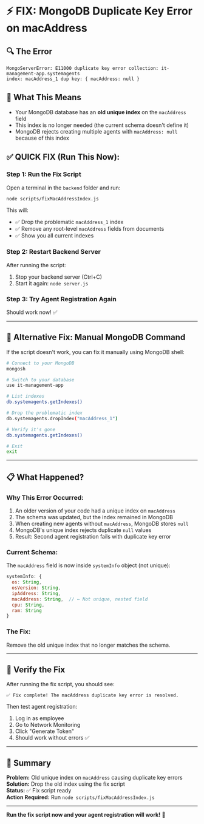 # ⚡ FIX: MongoDB Duplicate Key Error on macAddress

## 🔍 **The Error**

```
MongoServerError: E11000 duplicate key error collection: it-management-app.systemagents 
index: macAddress_1 dup key: { macAddress: null }
```

## 🎯 **What This Means**

- Your MongoDB database has an **old unique index** on the `macAddress` field
- This index is no longer needed (the current schema doesn't define it)
- MongoDB rejects creating multiple agents with `macAddress: null` because of this index

## ✅ **QUICK FIX (Run This Now):**

### **Step 1: Run the Fix Script**

Open a terminal in the `backend` folder and run:

```bash
node scripts/fixMacAddressIndex.js
```

This will:
- ✅ Drop the problematic `macAddress_1` index
- ✅ Remove any root-level `macAddress` fields from documents
- ✅ Show you all current indexes

### **Step 2: Restart Backend Server**

After running the script:
1. Stop your backend server (Ctrl+C)
2. Start it again: `node server.js`

### **Step 3: Try Agent Registration Again**

Should work now! ✅

---

## 🔧 **Alternative Fix: Manual MongoDB Command**

If the script doesn't work, you can fix it manually using MongoDB shell:

```bash
# Connect to your MongoDB
mongosh

# Switch to your database
use it-management-app

# List indexes
db.systemagents.getIndexes()

# Drop the problematic index
db.systemagents.dropIndex("macAddress_1")

# Verify it's gone
db.systemagents.getIndexes()

# Exit
exit
```

---

## 📋 **What Happened?**

### **Why This Error Occurred:**

1. An older version of your code had a unique index on `macAddress`
2. The schema was updated, but the index remained in MongoDB
3. When creating new agents without `macAddress`, MongoDB stores `null`
4. MongoDB's unique index rejects duplicate `null` values
5. Result: Second agent registration fails with duplicate key error

### **Current Schema:**

The `macAddress` field is now inside `systemInfo` object (not unique):
```javascript
systemInfo: {
  os: String,
  osVersion: String,
  ipAddress: String,
  macAddress: String,  // ← Not unique, nested field
  cpu: String,
  ram: String
}
```

### **The Fix:**

Remove the old unique index that no longer matches the schema.

---

## 🧪 **Verify the Fix**

After running the fix script, you should see:

```
✅ Fix complete! The macAddress duplicate key error is resolved.
```

Then test agent registration:
1. Log in as employee
2. Go to Network Monitoring
3. Click "Generate Token"
4. Should work without errors ✅

---

## 🎯 **Summary**

**Problem:** Old unique index on `macAddress` causing duplicate key errors  
**Solution:** Drop the old index using the fix script  
**Status:** ✅ Fix script ready  
**Action Required:** Run `node scripts/fixMacAddressIndex.js`

---

**Run the fix script now and your agent registration will work!** 🚀

